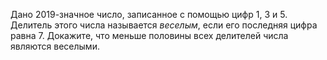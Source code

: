 Дано 2019-значное число, записанное с помощью цифр 1, 3 и 5. Делитель этого числа называется  *веселым*, если его последняя цифра равна 7. Докажите, что меньше половины всех делителей числа являются веселыми.